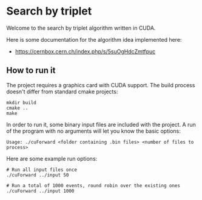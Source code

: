 Search by triplet
=================

Welcome to the search by triplet algorithm written in CUDA.

Here is some documentation for the algorithm idea implemented here:

* https://cernbox.cern.ch/index.php/s/5suOgHdcZmtfpuc

How to run it
-------------

The project requires a graphics card with CUDA support. The build process doesn't differ from standard cmake projects:

    mkdir build
    cmake ..
    make

In order to run it, some binary input files are included with the project. A run of the program with no arguments will let you know the basic options:

    Usage: ./cuForward <folder containing .bin files> <number of files to process>

Here are some example run options:

    # Run all input files once
    ./cuForward ../input 50

    # Run a total of 1000 events, round robin over the existing ones
    ./cuForward ../input 1000
